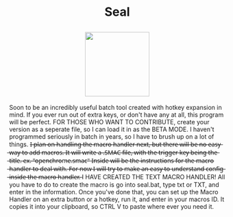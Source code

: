 <!--Your header-->
<h1 align="center">Seal</h1>
<!--Your image-->
<h2 align="center"><img src="https://avatars3.githubusercontent.com/u/23411462?v=3&s=460" height=150px width=150px></img></h2>
Soon to be an incredibly useful batch tool created with hotkey expansion in mind. If you ever run out of extra keys, or don't have any at all, this program will be perfect.
FOR THOSE WHO WANT TO CONTRIBUTE, create your version as a seperate file, so I can load it in as the BETA MODE.
I haven't programmed seriously in batch in years, so I have to brush up on a lot of things. I̶ ̶p̶l̶a̶n̶ ̶o̶n̶ ̶h̶a̶n̶d̶l̶i̶n̶g̶ ̶t̶h̶e̶ ̶m̶a̶c̶r̶o̶ ̶h̶a̶n̶d̶l̶e̶r̶ ̶n̶e̶x̶t̶,̶ ̶b̶u̶t̶ ̶t̶h̶e̶r̶e̶ ̶w̶i̶l̶l̶ ̶b̶e̶ ̶n̶o̶ ̶e̶a̶s̶y̶ ̶w̶a̶y̶ ̶t̶o̶ ̶a̶d̶d̶ ̶m̶a̶c̶r̶o̶s̶.̶ ̶I̶t̶ ̶w̶i̶l̶l̶ ̶w̶r̶i̶t̶e̶ ̶a̶ ̶.̶S̶M̶A̶C̶ ̶f̶i̶l̶e̶,̶ ̶w̶i̶t̶h̶ ̶t̶h̶e̶ ̶t̶r̶i̶g̶g̶e̶r̶ ̶k̶e̶y̶ ̶b̶e̶i̶n̶g̶ ̶t̶h̶e̶ ̶t̶i̶t̶l̶e̶.̶ ̶e̶x̶.̶ ̶"̶o̶p̶e̶n̶c̶h̶r̶o̶m̶e̶.̶s̶m̶a̶c̶"̶
I̶n̶s̶i̶d̶e̶ ̶w̶i̶l̶l̶ ̶b̶e̶ ̶t̶h̶e̶ ̶i̶n̶s̶t̶r̶u̶c̶t̶i̶o̶n̶s̶ ̶f̶o̶r̶ ̶t̶h̶e̶ ̶m̶a̶c̶r̶o̶ ̶h̶a̶n̶d̶l̶e̶r̶ ̶t̶o̶ ̶d̶e̶a̶l̶ ̶w̶i̶t̶h̶.̶ ̶F̶o̶r̶ ̶n̶o̶w̶ ̶I̶ ̶w̶i̶l̶l̶ ̶t̶r̶y̶ ̶t̶o̶ ̶m̶a̶k̶e̶ ̶a̶n̶ ̶e̶a̶s̶y̶ ̶t̶o̶ ̶u̶n̶d̶e̶r̶s̶t̶a̶n̶d̶ ̶c̶o̶n̶f̶i̶g̶ ̶i̶n̶s̶i̶d̶e̶ ̶t̶h̶e̶ ̶m̶a̶c̶r̶o̶ ̶h̶a̶n̶d̶l̶e̶r̶.̶
I HAVE CREATED THE TEXT MACRO HANDLER!
All you have to do to create the macro is go into seal.bat, type txt or TXT, and enter in the information. Once you've done that, you can set up the Macro Handler on an extra button or a hotkey, run it, and enter in your macros ID. It copies it into your clipboard, so CTRL V to paste where ever you need it.
